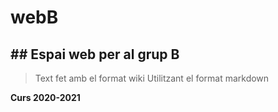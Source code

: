 # webB
## ## Espai web per al grup B

> Text fet amb el format wiki
> Utilitzant el format markdown

__Curs 2020-2021__

